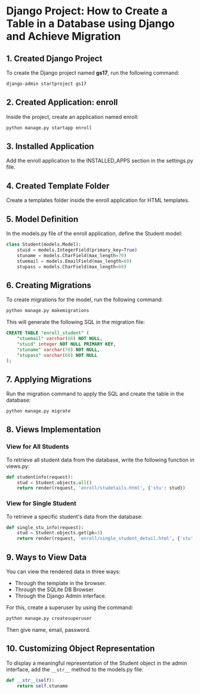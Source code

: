 
# Django Project: How to Create a Table in a Database using Django and Achieve Migration

## 1. **Created Django Project**
To create the Django project named **gs17**, run the following command:

```bash
django-admin startproject gs17
```

## 2. **Created Application: enroll**
Inside the project, create an application named enroll:

```bash
python manage.py startapp enroll
```

## 3. **Installed Application**
Add the enroll application to the INSTALLED_APPS section in the settings.py file.

## 4. **Created Template Folder**
Create a templates folder inside the enroll application for HTML templates.

## 5. **Model Definition**
In the models.py file of the enroll application, define the Student model:

```python
class Student(models.Model):
    stuid = models.IntegerField(primary_key=True)
    stuname = models.CharField(max_length=70)
    stuemail = models.EmailField(max_length=60)
    stupass = models.CharField(max_length=60)
```

## 6. **Creating Migrations**
To create migrations for the model, run the following command:

```bash
python manage.py makemigrations
```

This will generate the following SQL in the migration file:

```sql
CREATE TABLE "enroll_student" (
    "stuemail" varchar(60) NOT NULL, 
    "stuid" integer NOT NULL PRIMARY KEY, 
    "stuname" varchar(70) NOT NULL, 
    "stupass" varchar(60) NOT NULL
);
```

## 7. **Applying Migrations**
Run the migration command to apply the SQL and create the table in the database:

```bash
python manage.py migrate
```

## 8. **Views Implementation**

### View for All Students
To retrieve all student data from the database, write the following function in views.py:

```python
def studentinfo(request):
    stud = Student.objects.all()
    return render(request, 'enroll/studetails.html', {'stu': stud})
```

### View for Single Student
To retrieve a specific student's data from the database:

```python
def single_stu_info(request):
    stud = Student.objects.get(pk=3)
    return render(request, 'enroll/single_student_detail.html', {'stu': stud})
```

## 9. **Ways to View Data**
You can view the rendered data in three ways:
- Through the template in the browser.
- Through the SQLite DB Browser.
- Through the Django Admin interface.

For this, create a superuser by using the command:

```bash
python manage.py createsuperuser
```

Then give name, email, password.

## 10. **Customizing Object Representation**
To display a meaningful representation of the Student object in the admin interface, add the `__str__` method to the models.py file:

```python
def __str__(self):
    return self.stuname
```
